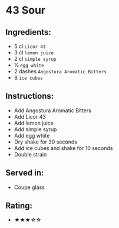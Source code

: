 # 43 Sour

## Ingredients:
- 5 cl `Licor 43`
- 3 cl `lemon juice`
- 2 cl `simple syrup`
- ½ `egg white`
- 2 dashes `Angostura Aromatic Bitters`
- 8 `ice cubes`

## Instructions:
- Add Angostura Aromatic Bitters
- Add Licor 43
- Add lemon juice
- Add simple syrup
- Add egg white
- Dry shake for 30 seconds
- Add ice cubes and shake for 10 seconds
- Double strain

## Served in:
- Coupe glass

## Rating:
- ★★★☆☆